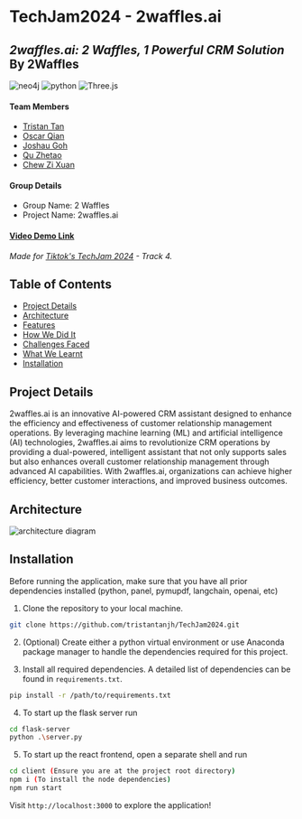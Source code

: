 # TechJam2024 - 2waffles.ai

## _2waffles.ai: 2 Waffles, 1 Powerful CRM Solution_ <br/>By 2Waffles

<div>

<img src="https://img.shields.io/badge/neo4j-4581C3?style=flat-square&logo=neo4j&logoColor=61DAFB" alt="neo4j">
<img src="https://img.shields.io/badge/python-3776AB?style=flat-square&logo=python&logoColor=white" alt="python">
<img src="https://img.shields.io/badge/openai-black?style=flat-square&logo=openai&logoColor=white" alt="Three.js">

</div>

#### Team Members

- [Tristan Tan](https://github.com/tristantanjh)
- [Oscar Qian](https://github.com/oscarqjh)
- [Joshau Goh](https://github.com/joshuagohez)
- [Qu Zhetao](https://github.com/quzhetao01)
- [Chew Zi Xuan](https://github.com/chewbum)

#### Group Details

- Group Name: 2 Waffles
- Project Name: 2waffles.ai

#### [Video Demo Link]()

_Made for [Tiktok's TechJam 2024](httpshttps://tiktoktechjam2024.devpost.com/) - Track 4._

## Table of Contents

- [Project Details](#project-details)
- [Architecture](#architecture)
- [Features](#features)
- [How We Did It](#how-we-did-it)
- [Challenges Faced](#challenges-faced)
- [What We Learnt](#what-we-learnt)
- [Installation](#installation)

## Project Details

2waffles.ai is an innovative AI-powered CRM assistant designed to enhance the efficiency and effectiveness of customer relationship management operations. By leveraging machine learning (ML) and artificial intelligence (AI) technologies, 2waffles.ai aims to revolutionize CRM operations by providing a dual-powered, intelligent assistant that not only supports sales but also enhances overall customer relationship management through advanced AI capabilities. With 2waffles.ai, organizations can achieve higher efficiency, better customer interactions, and improved business outcomes.

## Architecture

![architecture diagram]()

## Installation

Before running the application, make sure that you have all prior dependencies installed (python, panel, pymupdf, langchain, openai, etc)

1. Clone the repository to your local machine.

```bash
git clone https://github.com/tristantanjh/TechJam2024.git
```

2. (Optional) Create either a python virtual environment or use Anaconda package manager to handle the dependencies required for this project.

3. Install all required dependencies. A detailed list of dependencies can be found in `requirements.txt`.

```bash
pip install -r /path/to/requirements.txt
```

4. To start up the flask server run

```bash
cd flask-server
python .\server.py
```

5. To start up the react frontend, open a separate shell and run

```bash
cd client (Ensure you are at the project root directory)
npm i (To install the node dependencies)
npm run start
```

Visit `http://localhost:3000` to explore the application!
